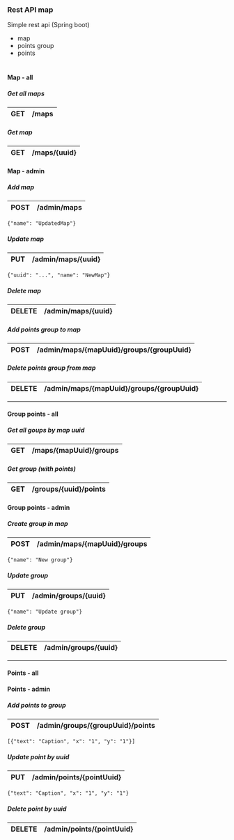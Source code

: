 ### Rest API map

Simple rest api (Spring boot)
* map
* points group
* points

# 

#### Map - all
##### Get all maps
| GET | /maps |
| --- | --- |

##### Get map
| GET | /maps/{uuid} |
| --- | --- |

#### Map - admin
##### Add map
| POST | /admin/maps |
| --- | --- |

`{"name": "UpdatedMap"}`

##### Update map
| PUT | /admin/maps/{uuid} |
| --- | --- |

`{"uuid": "...", "name": "NewMap"}`

##### Delete map
| DELETE | /admin/maps/{uuid} |
| --- | --- |

##### Add points group to map
| POST | /admin/maps/{mapUuid}/groups/{groupUuid} |
| --- | --- |

##### Delete points group from map
| DELETE | /admin/maps/{mapUuid}/groups/{groupUuid} |
| --- | --- |

---

#### Group points - all
##### Get all goups by map uuid
| GET | /maps/{mapUuid}/groups |
| --- | --- |

##### Get group (with points)
| GET | /groups/{uuid}/points |
| --- | --- |

#### Group points - admin

##### Create group in map
| POST | /admin/maps/{mapUuid}/groups |
| --- | --- |

`{"name": "New group"}`

##### Update group
| PUT | /admin/groups/{uuid} |
| --- | --- |

`{"name": "Update group"}`

##### Delete group
| DELETE | /admin/groups/{uuid} |
| --- | --- |

---

#### Points - all

#### Points - admin

##### Add points to group
| POST | /admin/groups/{groupUuid}/points
| --- | --- |

`[{"text": "Caption", "x": "1", "y": "1"}]`

##### Update point by uuid
| PUT | /admin/points/{pointUuid} |
| --- | --- |

`{"text": "Caption", "x": "1", "y": "1"}`

##### Delete point by uuid
| DELETE | /admin/points/{pointUuid} |
| --- | --- |
